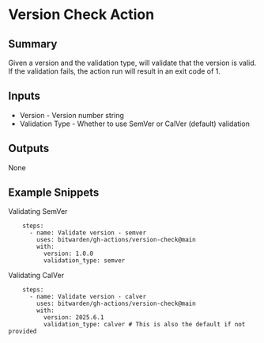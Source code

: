 # Version Check Action

## Summary

Given a version and the validation type, will validate that the version is valid.<br>
If the validation fails, the action run will result in an exit code of 1.

## Inputs

-   Version - Version number string
-   Validation Type - Whether to use SemVer or CalVer (default) validation

## Outputs

None

## Example Snippets

Validating SemVer

```
    steps:
      - name: Validate version - semver
        uses: bitwarden/gh-actions/version-check@main
        with:
          version: 1.0.0
          validation_type: semver
```

Validating CalVer

```
    steps:
      - name: Validate version - calver
        uses: bitwarden/gh-actions/version-check@main
        with:
          version: 2025.6.1
          validation_type: calver # This is also the default if not provided
```
